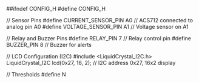 ##ifndef CONFIG_H
#define CONFIG_H

// Sensor Pins
#define CURRENT_SENSOR_PIN A0    // ACS712 connected to analog pin A0
#define VOLTAGE_SENSOR_PIN A1    // Voltage sensor on A1

// Relay and Buzzer Pins
#define RELAY_PIN 7              // Relay control pin
#define BUZZER_PIN 8             // Buzzer for alerts

// LCD Configuration (I2C)
#include <LiquidCrystal_I2C.h>
LiquidCrystal_I2C lcd(0x27, 16, 2); // I2C address 0x27, 16x2 display

// Thresholds
#define N
